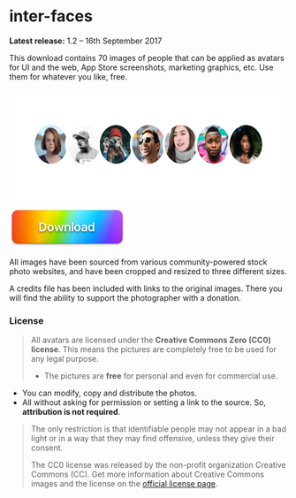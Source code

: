 # inter-faces

**Latest release:** 1.2 – 16th September 2017

This download contains 70 images of people that can be applied as avatars for UI and the web, App Store screenshots, marketing graphics, etc. Use them for whatever you like, free.

<img height="200" width="600" src="img/preview@2x.png">

<a href="https://github.com/cjdowner/interfaces/archive/master.zip"><img height="70" width="210" src="img/button@2x.png"></a>

All images have been sourced from various community-powered stock photo websites, and have been cropped and resized to three different sizes.

A credits file has been included with links to the original images. There you will find the ability to support the photographer with a donation.

### License

>All avatars are licensed under the **Creative Commons Zero (CC0) license**. This means the pictures are completely free to be used for any legal purpose.
>
>- The pictures are **free** for personal and even for commercial use.
- You can modify, copy and distribute the photos.
- All without asking for permission or setting a link to the source. So, **attribution is not required**.
>
>The only restriction is that identifiable people may not appear in a bad light or in a way that they may find offensive, unless they give their consent.
>
>The CC0 license was released by the non-profit organization Creative Commons (CC). Get more information about Creative Commons images and the license on the [official license page](https://creativecommons.org/publicdomain/zero/1.0/).


